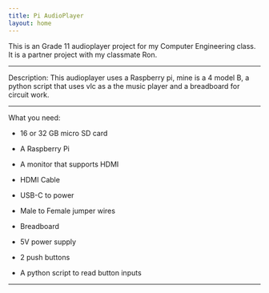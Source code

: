 ```yaml
---
title: Pi AudioPlayer
layout: home
---
```

This is an Grade 11 audioplayer project for my Computer Engineering class. It is a partner project with my classmate Ron.
<hr>
Description: This audioplayer uses a Raspberry pi, mine is a 4 model B, a python script that uses vlc as a the music player and a breadboard for circuit work.
<hr>
What you need:  

- 16 or 32 GB micro SD card

- A Raspberry Pi

-  A monitor that supports HDMI

-  HDMI Cable

-  USB-C to power

- Male to Female jumper wires  

- Breadboard  

- 5V power supply  

- 2 push buttons  

- A python script to read button inputs
<hr>

  
  

